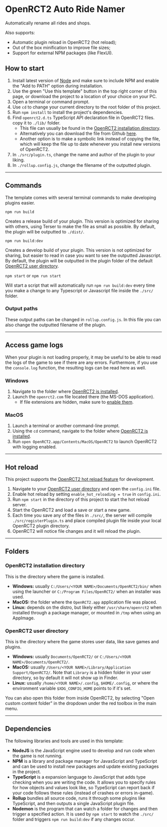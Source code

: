 # OpenRCT2 Auto Ride Namer

Automatically rename all rides and shops.

Also supports:

- Automatic plugin reload in OpenRCT2 (hot reload);
- Out of the box minification to improve file sizes;
- Support for external NPM packages (like FlexUI).

## How to start

1. Install latest version of [Node](https://nodejs.org/en/) and make sure to include NPM and enable the "Add to PATH" option during installation.
2. Use the green "Use this template" button in the top right corner of this page, or download the project to a location of your choice on your PC.
3. Open a terminal or command prompt.
4. Use `cd` to change your current directory to the root folder of this project.
5. Run `npm install` to install the project's dependencies.
6. Find `openrct2.d.ts` TypeScript API declaration file in OpenRCT2 files. copy it to `./lib/` folder.
   - This file can usually be found in the [OpenRCT2 installation directory](#openrct2-installation-directory).
   - Alternatively you can download the file from Github [here](https://raw.githubusercontent.com/OpenRCT2/OpenRCT2/develop/distribution/openrct2.d.ts).
   - Another option is to make a symbolic link instead of copying the file, which will keep the file up to date whenever you install new versions of OpenRCT2.
7. In `./src/plugin.ts`, change the name and author of the plugin to your liking.
8. In `./rollup.config.js`, change the filename of the outputted plugin.

---

## Commands

The template comes with several terminal commands to make developing plugins easier.

`npm run build`

Creates a release build of your plugin. This version is optimized for sharing with others, using Terser to make the file as small as possible. By default, the plugin will be outputted to `./dist/`.

`npm run build:dev`

Creates a develop build of your plugin. This version is not optimized for sharing, but easier to read in case you want to see the outputted Javascript. By default, the plugin will be outputted in the plugin folder of the default [OpenRCT2 user directory](#openrct2-user-directory).

`npm start` or `npm run start`

Will start a script that will automatically run `npm run build:dev` every time you make a change to any Typescript or Javascript file inside the `./src/` folder.

### Output paths

These output paths can be changed in `rollup.config.js`. In this file you can also change the outputted filename of the plugin.

---

## Access game logs

When your plugin is not loading properly, it may be useful to be able to read the logs of the game to see if there are any errors. Furthermore, if you use the `console.log` function, the resulting logs can be read here as well.

### Windows

1. Navigate to the folder where [OpenRCT2 is installed](#openrct2-installation-directory).
2. Launch the `openrct2.com` file located there (the MS-DOS application).
   - If file extensions are hidden, make sure to [enable them](https://support.microsoft.com/en-us/windows/common-file-name-extensions-in-windows-da4a4430-8e76-89c5-59f7-1cdbbc75cb01).

### MacOS

1. Launch a terminal or another command-line prompt.
2. Using the `cd` command, navigate to the folder where [OpenRCT2 is installed](#openrct2-installation-directory).
3. Run `open OpenRCT2.app/Contents/MacOS/OpenRCT2` to launch OpenRCT2 with logging enabled.

---

## Hot reload

This project supports the [OpenRCT2 hot reload feature](https://github.com/OpenRCT2/OpenRCT2/blob/master/distribution/scripting.md#writing-scripts) for development.

1. Navigate to your [OpenRCT2 user directory](#openrct2-user-directory) and open the `config.ini` file.
2. Enable hot reload by setting `enable_hot_reloading = true` in `config.ini`.
3. Run `npm start` in the directory of this project to start the hot reload server.
4. Start the OpenRCT2 and load a save or start a new game.
5. Each time you save any of the files in `./src/`, the server will compile `./src/registerPlugin.ts` and place compiled plugin file inside your local OpenRCT2 plugin directory.
6. OpenRCT2 will notice file changes and it will reload the plugin.

---

## Folders

### OpenRCT2 installation directory

This is the directory where the game is installed.

- **Windows:** usually `C:/Users/<YOUR NAME>/Documents/OpenRCT2/bin/` when using the launcher or `C:/Program Files/OpenRCT2/` when an installer was used.
- **MacOS:** the folder where the `OpenRCT2.app` application file was placed.
- **Linux:** depends on the distro, but likely either `/usr/share/openrct2` when installed through a package manager, or mounted in `/tmp` when using an AppImage.

### OpenRCT2 user directory

This is the directory where the game stores user data, like save games and plugins.

- **Windows:** usually `Documents/OpenRCT2/` or `C:/Users/<YOUR NAME>/Documents/OpenRCT2/`.
- **MacOS:** usually `/Users/<YOUR NAME>/Library/Application Support/OpenRCT2/`. Note that `Library` is a hidden folder in your user directory, so by default it will not show up in Finder.
- **Linux:** usually `/home/<YOUR NAME>/.config`, `$HOME/.config`, or where the environment variable `$XDG_CONFIG_HOME` points to if it's set.

You can also open this folder from inside OpenRCT2, by selecting "Open custom content folder" in the dropdown under the red toolbox in the main menu.

---

## Dependencies

The following libraries and tools are used in this template:

- **NodeJS** is the JavaScript engine used to develop and run code when the game is not running.
- **NPM** is a library and package manager for JavasScript and TypeScript and can be used to install new packages and update existing packages in the project.
- **TypeScript** is a expansion language to JavaScript that adds type checking when you are writing the code. It allows you to specify rules for how objects and values look like, so TypeScript can report back if your code follows these rules (instead of crashes or errors in-game).
- **Rollup** bundles all source code, runs it through some plugins like TypeScript, and then outputs a single JavaScript plugin file.
- **Nodemon** is the program that can watch a folder for changes and then trigger a specified action. It is used by `npm start` to watch the `./src/` folder and triggers `npm run build:dev` if any changes occur.
